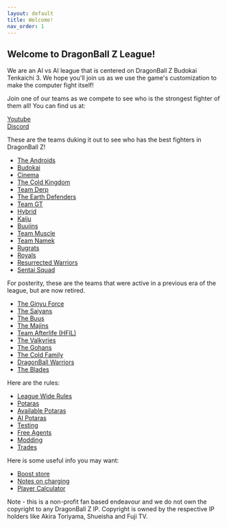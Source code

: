 ```yaml
---
layout: default
title: Welcome!
nav_order: 1
---
```


## Welcome to DragonBall Z League!

We are an AI vs AI league that is centered on DragonBall Z Budokai Tenkaichi 3. We hope you'll join us as we use the game's customization to make the computer fight itself! 

Join one of our teams as we compete to see who is the strongest fighter of them all! You can find us at:

[Youtube](https://www.youtube.com/channel/UCYrEHQEtGnLXy_ly1GIN46g) <br>
[Discord](https://discord.gg/gRQv8KC)

These are the teams duking it out to see who has the best fighters in DragonBall Z!

- [The Androids](./teams/androids.md)
- [Budokai](./teams/budokai.md)
- [Cinema](./teams/cinema.md)
- [The Cold Kingdom](./teams/coldKingdom.md)
- [Team Derp](./teams/derp.md)
- [The Earth Defenders](./teams/earthDefenders.md)
- [Team GT](./teams/gtWarrriors.md)
- [Hybrid](./teams/hybrid.md)
- [Kaiju](./teams/kaiju.md)
- [Buujins](teams/buujins.md)
- [Team Muscle](./teams/muscle.md)
- [Team Namek](./teams/namek.md)
- [Rugrats](./teams/rugrats.md)
- [Royals](./teams/royals.md)
- [Resurrected Warriors](./teams/reswar.md)
- [Sentai Squad](./teams/sentai.md)

For posterity, these are the teams that were active in a previous era of the league, but are now retired. 

- [The Ginyu Force](teams/old/ginyu.md)
- [The Saiyans](teams/old/saiyans.md)
- [The Buus](teams/old/buus.md)
- [The Majins](teams/old/majins.md)
- [Team Afterlife (HFIL)](teams/old/hfil.md)
- [The Valkyries](teams/old/valkyries.md)
- [The Gohans](teams/old/gohans.md)
- [The Cold Family](teams/old/cold.md)
- [DragonBall Warriors](teams/old/dbWarriors.md)
- [The Blades](teams/old/blades.md)

Here are the rules:

- [League Wide Rules](./rules/leagueWide.md)
- [Potaras](./rules/potaras.md)
- [Available Potaras](./rules/legalPotaras.md)
- [AI Potaras](./rules/AI.md)
- [Testing](./rules/testing.md)
- [Free Agents](./rules/freeAgents.md)
- [Modding](./rules/mods.md)
- [Trades](./rules/trading.md)

Here is some useful info you may want:

- [Boost store](./usefulInfo/boost.md)
- [Notes on charging](./usefulInfo/charging.md)
- [Player Calculator](./usefulInfo/playerCalc.md)

Note - this is a non-profit fan based endeavour and we do not own the copyright to any DragonBall Z IP. Copyright is owned by the respective IP holders like Akira Toriyama, Shueisha and Fuji TV.
